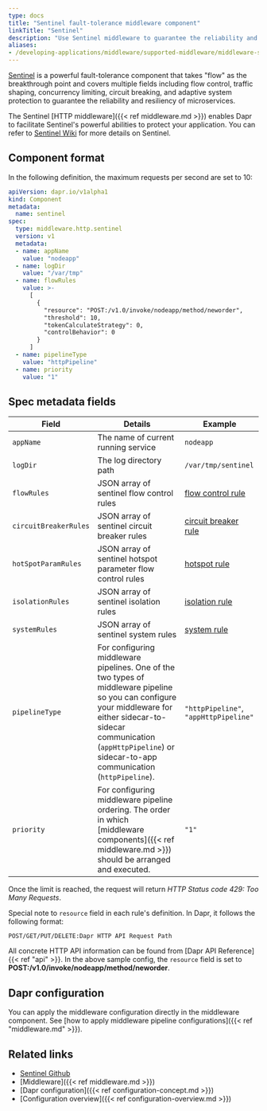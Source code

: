 ```yaml
---
type: docs
title: "Sentinel fault-tolerance middleware component"
linkTitle: "Sentinel"
description: "Use Sentinel middleware to guarantee the reliability and resiliency of your application"
aliases:
- /developing-applications/middleware/supported-middleware/middleware-sentinel/
---
```


[Sentinel](https://github.com/alibaba/sentinel-golang) is a powerful fault-tolerance component that takes "flow" as the breakthrough point and covers multiple fields including flow control, traffic shaping, concurrency limiting, circuit breaking, and adaptive system protection to guarantee the reliability and resiliency of microservices.

The Sentinel [HTTP middleware]({{< ref middleware.md >}}) enables Dapr to facilitate Sentinel's powerful abilities to protect your application. You can refer to [Sentinel Wiki](https://github.com/alibaba/sentinel-golang/wiki) for more details on Sentinel.

## Component format

In the following definition, the maximum requests per second are set to 10:

```yaml
apiVersion: dapr.io/v1alpha1
kind: Component
metadata:
  name: sentinel
spec:
  type: middleware.http.sentinel
  version: v1
  metadata:
  - name: appName
    value: "nodeapp"
  - name: logDir
    value: "/var/tmp"
  - name: flowRules
    value: >-
      [
        {
          "resource": "POST:/v1.0/invoke/nodeapp/method/neworder",
          "threshold": 10,
          "tokenCalculateStrategy": 0,
          "controlBehavior": 0
        }
      ]
  - name: pipelineType
    value: "httpPipeline"
  - name: priority
    value: "1"
```

## Spec metadata fields

| Field | Details | Example |
|-------|---------|---------|
| `appName` | The name of current running service | `nodeapp`
| `logDir` | The log directory path | `/var/tmp/sentinel`
| `flowRules` | JSON array of sentinel flow control rules | [flow control rule](https://github.com/alibaba/sentinel-golang/blob/master/core/flow/rule.go)
| `circuitBreakerRules` | JSON array of sentinel circuit breaker rules | [circuit breaker rule](https://github.com/alibaba/sentinel-golang/blob/master/core/circuitbreaker/rule.go)
| `hotSpotParamRules` | JSON array of sentinel hotspot parameter flow control rules | [hotspot rule](https://github.com/alibaba/sentinel-golang/blob/master/core/hotspot/rule.go)
| `isolationRules` | JSON array of sentinel isolation rules | [isolation rule](https://github.com/alibaba/sentinel-golang/blob/master/core/isolation/rule.go)
| `systemRules` | JSON array of sentinel system rules | [system rule](https://github.com/alibaba/sentinel-golang/blob/master/core/system/rule.go)
| `pipelineType` | For configuring middleware pipelines. One of the two types of middleware pipeline so you can configure your middleware for either sidecar-to-sidecar communication (`appHttpPipeline`) or sidecar-to-app communication (`httpPipeline`). | `"httpPipeline"`, `"appHttpPipeline"`
| `priority` | For configuring middleware pipeline ordering. The order in which [middleware components]({{< ref middleware.md >}}) should be arranged and executed. | `"1"`

Once the limit is reached, the request will return *HTTP Status code 429: Too Many Requests*.

Special note to `resource` field in each rule's definition. In Dapr, it follows the following format:

```
POST/GET/PUT/DELETE:Dapr HTTP API Request Path
```

All concrete HTTP API information can be found from [Dapr API Reference]{{< ref "api" >}}. In the above sample config, the `resource` field is set to **POST:/v1.0/invoke/nodeapp/method/neworder**.

## Dapr configuration

You can apply the middleware configuration directly in the middleware component. See [how to apply middleware pipeline configurations]({{< ref "middleware.md" >}}).

## Related links

- [Sentinel Github](https://github.com/alibaba/sentinel-golang)
- [Middleware]({{< ref middleware.md >}})
- [Dapr configuration]({{< ref configuration-concept.md >}})
- [Configuration overview]({{< ref configuration-overview.md >}})
